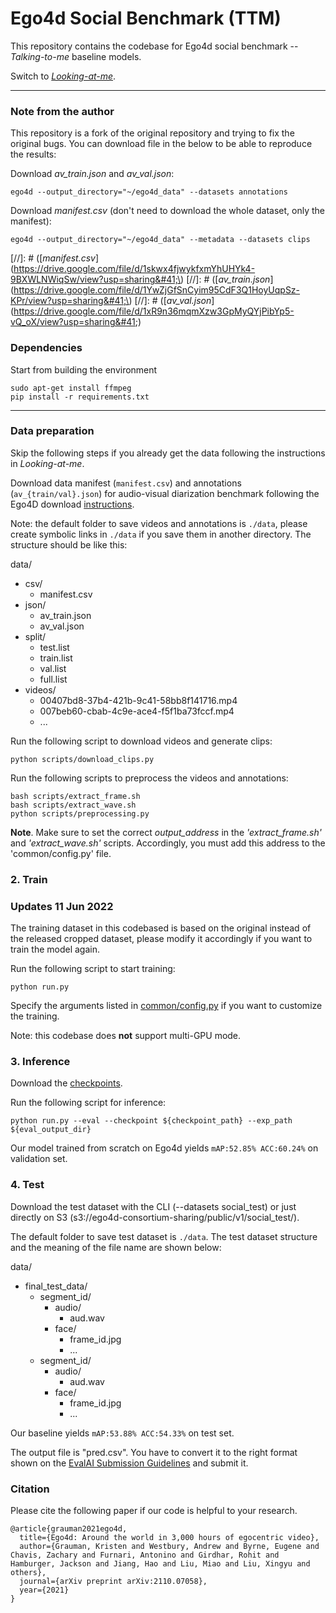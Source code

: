 # Ego4d Social Benchmark (TTM)
This repository contains the codebase for Ego4d social benchmark -- *Talking-to-me* baseline models. 

Switch to [*Looking-at-me*](https://github.com/EGO4D/social-interactions/tree/lam).

***

### Note from the author
This repository is a fork of the original repository and trying to fix the original bugs.
You can download file in the below to be able to reproduce the results:

Download _av_train.json_ and _av_val.json_: 
```
ego4d --output_directory="~/ego4d_data" --datasets annotations
```

Download _manifest.csv_ (don't need to download the whole dataset, only the manifest):
```
ego4d --output_directory="~/ego4d_data" --metadata --datasets clips
```

[//]: # ([_manifest.csv_]&#40;https://drive.google.com/file/d/1skwx4fjwykfxmYhUHYk4-9BXWLNWiqSw/view?usp=sharing&#41;\)
[//]: # ([_av_train.json_]&#40;https://drive.google.com/file/d/1YwZjGfSnCyim95CdF3Q1HoyUqpSz-KPr/view?usp=sharing&#41;\)
[//]: # ([_av_val.json_]&#40;https://drive.google.com/file/d/1xR9n36mqmXzw3GpMyQYjPibYp5-vQ_oX/view?usp=sharing&#41;)

### Dependencies

Start from building the environment
```
sudo apt-get install ffmpeg
pip install -r requirements.txt
```

***
### Data preparation

Skip the following steps if you already get the data following the instructions in *Looking-at-me*.

Download data manifest (`manifest.csv`) and annotations (`av_{train/val}.json`) for audio-visual diarization benchmark following the Ego4D download [instructions](https://github.com/facebookresearch/Ego4d/blob/main/ego4d/cli/README.md).

Note: the default folder to save videos and annotations is ```./data```, please create symbolic links in ```./data``` if you save them in another directory. The structure should be like this:

data/
* csv/
  * manifest.csv
* json/
  * av_train.json
  * av_val.json
* split/
  * test.list
  * train.list
  * val.list
  * full.list
* videos/
  * 00407bd8-37b4-421b-9c41-58bb8f141716.mp4
  * 007beb60-cbab-4c9e-ace4-f5f1ba73fccf.mp4
  * ...
  
Run the following script to download videos and generate clips:
```
python scripts/download_clips.py
```

Run the following scripts to preprocess the videos and annotations:

```
bash scripts/extract_frame.sh
bash scripts/extract_wave.sh
python scripts/preprocessing.py
```
**Note**. Make sure to set the correct _output_address_ in the _'extract_frame.sh'_ and _'extract_wave.sh'_ scripts.
Accordingly, you must add this address to the 'common/config.py' file.

### 2. Train

### Updates 11 Jun 2022
The training dataset in this codebased is based on the original instead of the released cropped dataset, please modify it accordingly if you want to train the model again.

Run the following script to start training:
```
python run.py
```
Specify the arguments listed in [common/config.py](./common/config.py) if you want to customize the training.

Note: this codebase does **not** support multi-GPU mode.

### 3. Inference
Download the [checkpoints](https://drive.google.com/drive/folders/1MGrhm3J1dKoWPSL3RvC3qb3QeiIqe9vi?usp=sharing).

Run the following script for inference:
```
python run.py --eval --checkpoint ${checkpoint_path} --exp_path ${eval_output_dir}
```

Our model trained from scratch on Ego4d yields `mAP:52.85% ACC:60.24%` on validation set. 

### 4. Test
Download the test dataset with the CLI (--datasets social_test) or just directly on S3 (s3://ego4d-consortium-sharing/public/v1/social_test/).

The default folder to save test dataset is ```./data```. The test dataset structure and the meaning of the file name are shown below:

data/
* final_test_data/
  * segment_id/
    * audio/
      * aud.wav
    * face/
      * frame_id.jpg
      * ...
  * segment_id/
    * audio/
      * aud.wav
    * face/
      * frame_id.jpg
      * ...

Our baseline yields `mAP:53.88% ACC:54.33%` on test set.

The output file is "pred.csv". You have to convert it to the right format shown on the [EvalAI Submission Guidelines](https://eval.ai/web/challenges/challenge-page/1625/submission) and submit it.

### Citation

Please cite the following paper if our code is helpful to your research.
```
@article{grauman2021ego4d,
  title={Ego4d: Around the world in 3,000 hours of egocentric video},
  author={Grauman, Kristen and Westbury, Andrew and Byrne, Eugene and Chavis, Zachary and Furnari, Antonino and Girdhar, Rohit and Hamburger, Jackson and Jiang, Hao and Liu, Miao and Liu, Xingyu and others},
  journal={arXiv preprint arXiv:2110.07058},
  year={2021}
}
```
